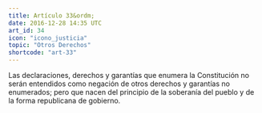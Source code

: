 ```yaml
---
title: Artículo 33&ordm;
date: 2016-12-28 14:35 UTC
art_id: 34
icon: "icono_justicia"
topic: "Otros Derechos"
shortcode: "art-33"
---
```

Las declaraciones, derechos y garantías que enumera la Constitución no serán entendidos como negación de otros derechos y garantías no enumerados; pero que nacen del principio de la soberanía del pueblo y de la forma republicana de gobierno.
